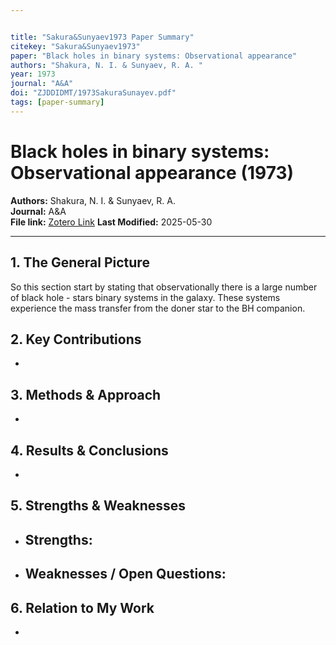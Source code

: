 ```yaml
---


title: "Sakura&Sunyaev1973 Paper Summary"
citekey: "Sakura&Sunyaev1973"
paper: "Black holes in binary systems: Observational appearance"
authors: "Shakura, N. I. & Sunyaev, R. A. "
year: 1973
journal: "A&A"
doi: "ZJDDIDMT/1973SakuraSunayev.pdf"
tags: [paper-summary]
---
```


# Black holes in binary systems: Observational appearance (1973)  
**Authors:** Shakura, N. I. & Sunyaev, R. A.   
**Journal:** A&A  
**File link:** [Zotero Link](zotero://open-pdf/library/items/ZJDDIDMT/1973SakuraSunayev.pdf) 
**Last Modified:**  2025-05-30

---

## 1. The General Picture
So this section start by stating that observationally there is a large number of black hole - stars binary systems in the galaxy.
These systems experience the mass transfer from the doner star to the BH companion.

## 2. Key Contributions
- 

## 3. Methods & Approach
- 

## 4. Results & Conclusions
- 

## 5. Strengths & Weaknesses
- **Strengths:**  
  -  
- **Weaknesses / Open Questions:**  
  -  

## 6. Relation to My Work
- 
